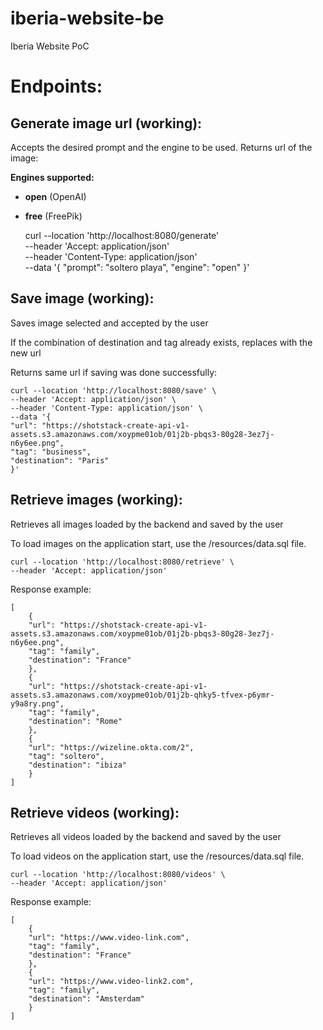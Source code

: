 # iberia-website-be

Iberia Website PoC

# Endpoints:

## Generate image url (working):

Accepts the desired prompt and the engine to be used.
Returns url of the image:

**Engines supported:**

- **open** (OpenAI)
- **free** (FreePik)

  curl --location 'http://localhost:8080/generate' \
  --header 'Accept: application/json' \
  --header 'Content-Type: application/json' \
  --data '{
  "prompt": "soltero playa",
  "engine": "open"
  }'

## Save image (working):

Saves image selected and accepted by the user

If the combination of destination and tag already exists, replaces with the new url

Returns same url if saving was done successfully:

    curl --location 'http://localhost:8080/save' \
    --header 'Accept: application/json' \
    --header 'Content-Type: application/json' \
    --data '{
    "url": "https://shotstack-create-api-v1-assets.s3.amazonaws.com/xoypme01ob/01j2b-pbqs3-80g28-3ez7j-n6y6ee.png",
    "tag": "business",
    "destination": "Paris"
    }'

## Retrieve images (working):

Retrieves all images loaded by the backend and saved by the user

To load images on the application start, use the /resources/data.sql file.

    curl --location 'http://localhost:8080/retrieve' \
    --header 'Accept: application/json'

Response example:

    [
        {
        "url": "https://shotstack-create-api-v1-assets.s3.amazonaws.com/xoypme01ob/01j2b-pbqs3-80g28-3ez7j-n6y6ee.png",
        "tag": "family",
        "destination": "France"
        },
        {
        "url": "https://shotstack-create-api-v1-assets.s3.amazonaws.com/xoypme01ob/01j2b-qhky5-tfvex-p6ymr-y9a8ry.png",
        "tag": "family",
        "destination": "Rome"
        },
        {
        "url": "https://wizeline.okta.com/2",
        "tag": "soltero",
        "destination": "ibiza"
        }
    ]

## Retrieve videos (working):

Retrieves all videos loaded by the backend and saved by the user

To load videos on the application start, use the /resources/data.sql file.

    curl --location 'http://localhost:8080/videos' \
    --header 'Accept: application/json'

Response example:

    [
        {
        "url": "https://www.video-link.com",
        "tag": "family",
        "destination": "France"
        },
        {
        "url": "https://www.video-link2.com",
        "tag": "family",
        "destination": "Amsterdam"
        }
    ]